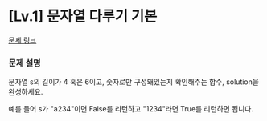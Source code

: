 # [Lv.1] 문자열 다루기 기본


[문제 링크](https://school.programmers.co.kr/learn/courses/30/lessons/12918) 

### 문제 설명

<p>문자열 s의 길이가 4 혹은 6이고, 숫자로만 구성돼있는지 확인해주는 함수, solution을 완성하세요.</p>
<p>예를 들어 s가 "a234"이면 False를 리턴하고 "1234"라면 True를 리턴하면 됩니다.</p>
